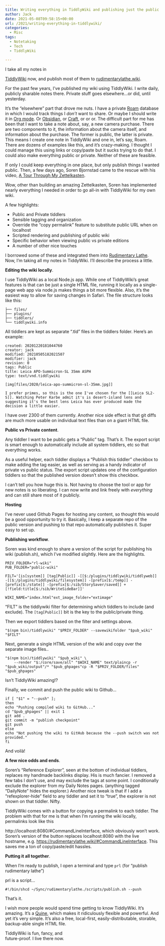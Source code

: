 ```yaml
---
title: Writing everything in TiddlyWiki and publishing just the public parts
author: Jack
date: 2021-05-08T09:58:15+00:00
url: /2021/writing-everything-in-tiddlywiki/
categories:
  - Misc
tags:
  - Notetaking
  - Tech
  - TiddlyWiki

---
```

<!--kg-card-begin: html-->I take all my notes in 

[TiddlyWiki][1] now, and publish most of them to [rudimentarylathe.wiki][2].

For the past few years, I’ve published my wiki using TiddlyWiki. I write daily, publicly sharable notes there. Private stuff goes elsewhere…or did, until yesterday.

It’s the “elsewhere” part that drove me nuts. I have a private [Roam][3] database in which I would track things I _don’t_ want to share. Or maybe I should write it in [Org mode][4]. Or [Obsidian][5], or [Craft][6], or or or. The difficult part for me has been that I want to take a note about, say, a new camera purchase. There are two components to it, the information about the camera itself, and information about the purchase. The former is public, the latter is private. This means I create one note in TiddlyWiki and one in, let’s say, Roam. There are dozens of examples like this, and it’s crazy-making. I thought I could manage this using links or copy/paste but it sucks trying to do that. I could also make everything public or private. Neither of these are feasible.

If only I could keep everything in one place, but only publish things I wanted public. Then, a few days ago, Soren Bjornstad came to the rescue with his video, [A Tour Through My Zettelkasten][7].

Wow, other than building an amazing Zettelkasten, Soren has implemented nearly everything I needed in order to go all-in with TiddlyWiki for my own wiki.

A few highlights:

  * Public and Private tiddlers
  * Sensible tagging and organization
  * Override the “copy permalink” feature to substitute public URL when on localhost
  * Scripted rendering and publishing of public wiki
  * Specific behavior when viewing public vs private editions
  * A number of other nice touches

I borrowed some of these and integrated them into [Rudimentary Lathe][2]. Now, I’m taking all my notes in TiddyWiki. I’ll describe the process a little.

**Editing the wiki locally**.

I use TiddlyWiki as a local Node.js app. While one of TiddlyWiki’s great features is that can be just a single HTML file, running it locally as a single-page web app via node.js makes things a bit more flexible. Also, it’s the easiest way to allow for saving changes in Safari. The file structure looks like this:

<pre class="wp-block-code"><code>├── files/
├── plugins/
├── tiddlers/
└── tiddlywiki.info</code></pre>

All tiddlers are kept as separate “.tld” files in the tiddlers folder. Here’s an example:

<pre class="wp-block-code"><code>created: 20201220181044760
creator: jack
modified: 20210505182021507
modifier: jack
revision: 0
tags: Public
title: Leica APO-Summicron-SL 35mm ASPH
type: text/vnd.tiddlywiki

&#91;img&#91;files/2020/leica-apo-summicron-sl-35mm.jpg]]

I prefer primes, so this is the one I've chosen for the &#91;&#91;Leica SL2-S]]. Watching Peter Karbe admit it's is desert-island lens and suggesting it's the best lens Leica has ever produced made the decision a little easier.</code></pre>

I have over 2300 of them currently. Another nice side effect is that git diffs are much more usable on individual text files than on a giant HTML file.

**Public vs Private content**.

Any tiddler I want to be public gets a “Public” tag. That’s it. The export script is smart enough to automatically include all system tiddlers, etc so that everything works.

As a useful helper, each tiddler displays a “Publish this tiddler” checkbox to make adding the tag easier, as well as serving as a handy indicator of private vs public status. The export script updates one of the configuration tiddlers so that the published version doesn’t show this checkbox.

I can’t tell you how huge this is. Not having to choose the tool or app for new notes is so liberating. I can now write and link freely with _everything_ and can still share most of it publicly.

**Hosting**

I’ve never used Github Pages for hosting any content, so thought this would be a good opportunity to try it. Basically, I keep a separate repo of the public version and pushing to that repo automatically publishes it. Super easy to set up.

**Publishing workflow**.

Soren was kind enough to share a version of the script for publishing his wiki (publish.sh), which I’ve modified slightly. Here are the highlights.

<pre class="wp-block-code"><code>PRIV_FOLDER="rl-wiki"
PUB_FOLDER="public-wiki"

FILT='&#91;is&#91;system]] &#91;tag&#91;Public]] -&#91;&#91;$:/plugins/tiddlywiki/tiddlyweb]] -&#91;&#91;$:/plugins/tiddlywiki/filesystem]] -&#91;prefix&#91;$:/temp]] -&#91;prefix&#91;$:/state]] -&#91;prefix&#91;$:/sib/StorySaver/saved]] +&#91;!field:title&#91;$:/sib/WriteSideBar]]'

WIKI_NAME="index.html"ext_image_folder="extimage"</code></pre>

“FILT” is the tiddlywiki filter for determining which tiddlers to include (and exclude). The `[tag[Public]]` bit is the key to the public/private thing.

Then we export tiddlers based on the filter and settings above.

<pre class="wp-block-code"><code>"$(npm bin)/tiddlywiki" "$PRIV_FOLDER" --savewikifolder "$pub_wiki" "$FILT"</code></pre>

Next, generate a single HTML version of the wiki and copy over the separate image files..

<pre class="wp-block-code"><code>"$(npm bin)/tiddlywiki" "$pub_wiki" \
    --render "$:/core/save/all" "$WIKI_NAME" text/plaincp -r "$pub_wiki/output"/* "$pub_ghpages"cp -R "$PRIV_FOLDER/files" "$pub_ghpages"</code></pre>

Isn’t TiddlyWiki amazing!?

Finally, we commit and push the public wiki to Github…

<pre class="wp-block-code"><code>if &#91; "$1" = "--push" ];
then
echo "Pushing compiled wiki to GitHub..."    
cd "$pub_ghpages" || exit 1    
git add .    
git commit -m "publish checkpoint"    
git push
else    
echo "Not pushing the wiki to GitHub because the --push switch was not provided."
fi</code></pre>

And voilà!

**A few nice odds and ends**.

Soren’s “Reference Explorer”, seen at the bottom of individual tiddlers, replaces my handmade backlinks display. His is much fancier. I removed a few tabs I don’t use, and may exclude the tags at some point. I conditionally exclude the explorer from my Daily Notes pages. (anything tagged “DailyNote” hides the explorer.) Another nice tweak is that if I add a “refexplorer-hide” field to any tiddler and set it to “true”, the explorer is not shown on that tiddler. Nifty.

TiddlyWiki comes with a button for copying a permalink to each tiddler. The problem with that for me is that when I’m running the wiki locally, permalinks look like this

http://localhost:8080/#CommandLineInterface, which obviously won’t work. Soren’s version of the button replaces localhost:8080 with the live hostname, e.g. https://rudimentarylathe.wiki/#CommandLineInterface. This saves me a ton of copy/paste/edit hassles.

**Putting it all together**.

When I’m ready to publish, I open a terminal and type `prl` (for “publish rudimentary lathe”)

prl is a script…

<pre class="wp-block-code"><code>#!/bin/shcd ~/Sync/rudimentarylathe./scripts/publish.sh --push</code></pre>

That’s it.

I wish more people would spend time getting to know TiddlyWiki. It’s amazing. It’s a [Quine][8], which makes it ridiculously flexible and powerful. And yet it’s very simple. It’s also a free, local-first, easily-distributable, storable, backup-able single HTML file.

TiddlyWiki is fun, fancy, and  
future-proof. I live there now.

 [1]: https://tiddlywiki.com
 [2]: https://rudimentarylathe.wiki
 [3]: https://roamresearch.com
 [4]: https://orgmode.org
 [5]: https://obsidian.md
 [6]: https://www.craft.do
 [7]: https://www.youtube.com/watch?v=GjpjE5pMZMI
 [8]: https://en.wikipedia.org/wiki/Quine_(computing)